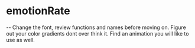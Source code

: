 # emotionRate

-- Change the font, review functions and names before moving on. Figure out your color gradients dont over think it. Find an animation you will like to use as well.
